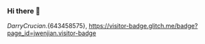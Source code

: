 ### Hi there 👋
${DarryCrucian}.${643458575}, https://visitor-badge.glitch.me/badge?page_id=jwenjian.visitor-badge
<!--
**DarryCrucian/DarryCrucian** is a ✨ _special_ ✨ repository because its `README.md` (this file) appears on your GitHub profile.

Here are some ideas to get you started:

- 🔭 I’m currently working on ...
- 🌱 I’m currently learning ...
- 👯 I’m looking to collaborate on ...
- 🤔 I’m looking for help with ...
- 💬 Ask me about ...
- 📫 How to reach me: ...
- 😄 Pronouns: ...
- ⚡ Fun fact: ...
-->
